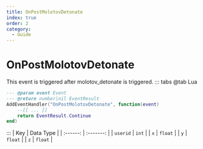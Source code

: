 ```yaml
---
title: OnPostMolotovDetonate
index: true
order: 2
category:
  - Guide
---
```


# OnPostMolotovDetonate
This event is triggered after molotov_detonate is triggered.
::: tabs
@tab Lua
```lua
--- @param event Event
--- @return number|nil EventResult
AddEventHandler("OnPostMolotovDetonate", function(event)
    --[[ ... ]]
    return EventResult.Continue
end)
```

:::
|    Key   | Data Type |
| :------: | :-------: |
| `userid` |   `int`   |
|    `x`   |  `float`  |
|    `y`   |  `float`  |
|    `z`   |  `float`  |